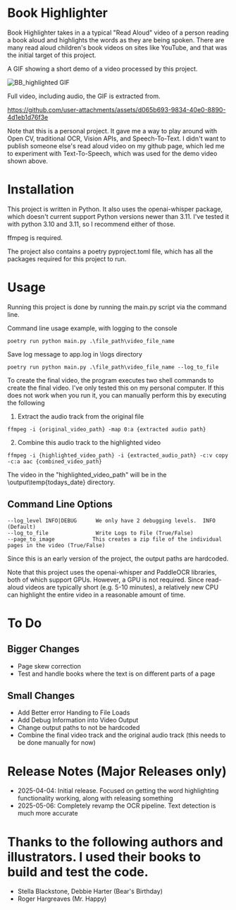 # Book Highlighter

Book Highlighter takes in a a typical "Read Aloud" video of a person reading a book aloud and highlights the words as they are being spoken.  There are many read aloud children's book videos on sites like YouTube, and that was the initial target of this project.

A GIF showing a short demo of a video processed by this project.

![BB_highlighted GIF](https://github.com/user-attachments/assets/0b75eae2-b68d-4649-9c6a-d4f68ed49908)

Full video, including audio, the GIF is extracted from.

https://github.com/user-attachments/assets/d065b693-9834-40e0-8890-4d1eb1d76f3e

Note that this is a personal project.  It gave me a way to play around with Open CV, traditional OCR, Vision APIs, and Speech-To-Text.  I didn't want to publish someone else's read aloud video on my github page, which led me to experiment with Text-To-Speech, which was used for the demo video shown above.

# Installation 

This project is written in Python.  It also uses the openai-whisper package, which doesn't current support Python versions newer than 3.11. I've tested it with python 3.10 and 3.11, so I recommend either of those.

ffmpeg is required.

The project also contains a poetry pyproject.toml file, which has all the packages required for this project to run.


# Usage

Running this project is done by running the main.py script via the command line. 

Command line usage example, with logging to the console
```
poetry run python main.py .\file_path\video_file_name
```

Save log message to app.log in \logs directory
```
poetry run python main.py .\file_path\video_file_name --log_to_file
```

To create the final video, the program executes two shell commands to create the final video.  I've only tested this on my personal computer.  If this does not work when you run it, you can manually perform this by executing the following

1. Extract the audio track from the original file
```
ffmpeg -i {original_video_path} -map 0:a {extracted audio path}
```

2. Combine this audio track to the highlighted video
```
ffmpeg -i {highlighted_video_path} -i {extracted_audio_path} -c:v copy -c:a aac {combined_video_path}
```

The video in the "highlighted_video_path" will be in the \output\temp\{todays_date} directory.  

## Command Line Options
```
--log_level INFO|DEBUG      We only have 2 debugging levels.  INFO (Default)
--log_to_file               Write Logs to File (True/False)
--page_to_image            This creates a zip file of the individual pages in the video (True/False)
```

Since this is an early version of the project, the output paths are hardcoded.

Note that this project uses the openai-whisper and PaddleOCR libraries, both of which support GPUs.  However, a GPU is not required.  Since read-aloud videos are typically short (e.g. 5-10 minutes), a relatively new CPU can highlight the entire video in a reasonable amount of time.

# To Do
## Bigger Changes
- Page skew correction
- Test and handle books where the text is on different parts of a page
## Small Changes
- Add Better error Handing to File Loads
- Add Debug Information into Video Output
- Change output paths to not be hardcoded
- Combine the final video track and the original audio track (this needs to be done manually for now)

# Release Notes (Major Releases only)
- 2025-04-04: Initial release.  Focused on getting the word highlighting functionality working, along with releasing something
- 2025-05-06: Completely revamp the OCR pipeline.  Text detection is much more accurate  

# Thanks to the following authors and illustrators.  I used their books to build and test the code.  
- Stella Blackstone, Debbie Harter (Bear's Birthday)
- Roger Hargreaves (Mr. Happy)
